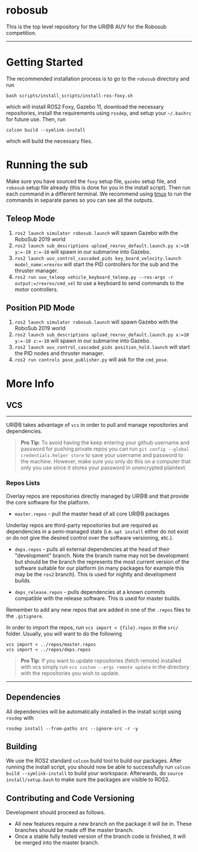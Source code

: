 # robosub

This is the top level repository for the UR@B AUV for the Robosub competition.

***
# Getting Started
The recommended installation process is to go to the `robosub` directory and run

    bash scripts/install_scripts/install-ros-foxy.sh

which will install ROS2 Foxy, Gazebo 11, download the necessary repositories, install the requirements using `rosdep`, and setup your `~/.bashrc` for future use. Then, run 

    colcon build --symlink-install

which will build the necessary files.

# Running the sub

Make sure you have sourced the `foxy` setup file, `gazebo` setup file, and `robosub` setup file already (this is done for you in the install script). Then run each command in a different terminal. We recommend using [tmux](https://github.com/tmux/tmux/wiki) to run the commands in separate panes so you can see all the outputs.

## Teleop Mode

1. `ros2 launch simulator robosub.launch` will spawn Gazebo with the RoboSub 2019 world
2. `ros2 launch sub_descriptions upload_rexrov_default.launch.py x:=10 y:=-10 z:=-10` will spawn in our submarine into Gazebo.
3. `ros2 launch uuv_control_cascaded_pids key_board_velocity.launch model_name:=rexrov` will start the PID controllers for the sub and the thruster manager.
4. `ros2 run uuv_teleop vehicle_keyboard_teleop.py --ros-args -r output:=/rexrov/cmd_vel` to use a keyboard to send commands to the motor controllers.

## Position PID Mode

1. `ros2 launch simulator robosub.launch` will spawn Gazebo with the RoboSub 2019 world
2. `ros2 launch sub_descriptions upload_rexrov_default.launch.py x:=10 y:=-10 z:=-10` will spawn in our submarine into Gazebo.
3. `ros2 launch uuv_control_cascaded_pids position_hold.launch` will start the PID nodes and thruster manager.
4. `ros2 run controls pose_publisher.py` will ask for the `cmd_pose`.

# More Info

## VCS
***
UR@B takes advantage of `vcs` in order to pull and manage repositories and dependencies. 


> **Pro Tip**: To avoid having the keep entering your github username and password for pushing private repos you can run `git config --global credentials.helper store` to save your username and password to the machine. However, make sure you only do this on a computer that only you use since it stores your password in unencrypted plaintext.

### Repos Lists

Overlay repos are repositories directly managed by UR@B and that provide the core software for the platform.

- `master.repos` - pull the master head of all core UR@B packages


Underlay repos are third-party repositories but are
required as dependencies in a semi-managed state (i.e. `apt install` either do not exist or do not give the desired control over the software versioning, etc.).

- `deps.repos` - pulls all external dependencies at the head of their "development" branch.
Note the branch name may not be development but should be the branch the represents the most current
version of the software suitable for our platform (in many packages for example this may be the `ros2`
branch). This is used for nightly and development builds.

- `deps_release.repos` - pulls dependencies at a known commits compatible with the release software.
This is used for master builds.

Remember to add any new repos that are added in one of the `.repos` files to the `.gitignore`.

In order to import the repos, run `vcs import < {file}.repos` in the `src/` folder. Usually, you will want to do the following

    vcs import < ../repos/master.repos 
    vcs import < ../repos/deps.repos

>**Pro Tip**: If you want to update repositories (fetch remote) installed with vcs simply run `vcs custom --args remote update` in the directory with the repositories you wish to update.

***

## Dependencies

All dependencies will be automatically installed in the install script using `rosdep` with

    rosdep install --from-paths src --ignore-src -r -y

## Building

We use the ROS2 standard `colcon` build tool to build our packages. After running the install script, you should now be able to successfully run `colcon build --symlink-install` to build your workspace. Afterwards, do `source install/setup.bash` to make sure the packages are visible to ROS2.

## Contributing and Code Versioning
Development should proceed as follows.
- All new features require a new branch on the package it will be in. These branches should be made off the master branch.
- Once a stable fully tested version of the branch code is finished, it will be merged into the master branch.

